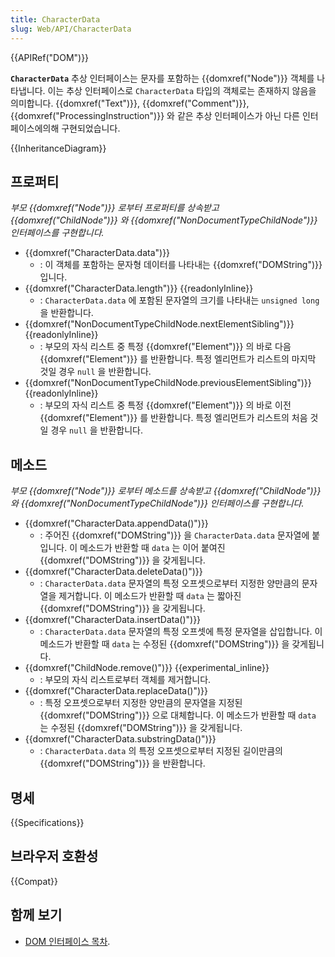 ```yaml
---
title: CharacterData
slug: Web/API/CharacterData
---
```


{{APIRef("DOM")}}

**`CharacterData`** 추상 인터페이스는 문자를 포함하는 {{domxref("Node")}} 객체를 나타냅니다. 이는 추상 인터페이스로 `CharacterData` 타입의 객체로는 존재하지 않음을 의미합니다. {{domxref("Text")}}, {{domxref("Comment")}}, {{domxref("ProcessingInstruction")}} 와 같은 추상 인터페이스가 아닌 다른 인터페이스에의해 구현되었습니다.

{{InheritanceDiagram}}

## 프로퍼티

_부모 {{domxref("Node")}} 로부터 프로퍼티를 상속받고 {{domxref("ChildNode")}} 와 {{domxref("NonDocumentTypeChildNode")}} 인터페이스를 구현합니다._

- {{domxref("CharacterData.data")}}
  - : 이 객체를 포함하는 문자형 데이터를 나타내는 {{domxref("DOMString")}} 입니다.
- {{domxref("CharacterData.length")}} {{readonlyInline}}
  - : `CharacterData.data` 에 포함된 문자열의 크기를 나타내는 `unsigned long` 을 반환합니다.
- {{domxref("NonDocumentTypeChildNode.nextElementSibling")}} {{readonlyInline}}
  - : 부모의 자식 리스트 중 특정 {{domxref("Element")}} 의 바로 다음 {{domxref("Element")}} 를 반환합니다. 특정 엘리먼트가 리스트의 마지막 것일 경우 `null` 을 반환합니다.
- {{domxref("NonDocumentTypeChildNode.previousElementSibling")}} {{readonlyInline}}
  - : 부모의 자식 리스트 중 특정 {{domxref("Element")}} 의 바로 이전 {{domxref("Element")}} 를 반환합니다. 특정 엘리먼트가 리스트의 처음 것일 경우 `null` 을 반환합니다.

## 메소드

_부모 {{domxref("Node")}} 로부터 메소드를 상속받고 {{domxref("ChildNode")}} 와 _{{domxref("NonDocumentTypeChildNode")}}_ 인터페이스를 구현합니다._

- {{domxref("CharacterData.appendData()")}}
  - : 주어진 {{domxref("DOMString")}} 을 `CharacterData.data` 문자열에 붙입니다. 이 메소드가 반환할 때 `data` 는 이어 붙여진 {{domxref("DOMString")}} 을 갖게됩니다.
- {{domxref("CharacterData.deleteData()")}}
  - : `CharacterData.data` 문자열의 특정 오프셋으로부터 지정한 양만큼의 문자열을 제거합니다. 이 메소드가 반환할 때 `data` 는 짧아진 {{domxref("DOMString")}} 을 갖게됩니다.
- {{domxref("CharacterData.insertData()")}}
  - : `CharacterData.data` 문자열의 특정 오프셋에 특정 문자열을 삽입합니다. 이 메소드가 반환할 때 `data` 는 수정된 {{domxref("DOMString")}} 을 갖게됩니다.
- {{domxref("ChildNode.remove()")}} {{experimental_inline}}
  - : 부모의 자식 리스트로부터 객체를 제거합니다.
- {{domxref("CharacterData.replaceData()")}}
  - : 특정 오프셋으로부터 지정한 양만큼의 문자열을 지정된 {{domxref("DOMString")}} 으로 대체합니다. 이 메소드가 반환할 때 `data` 는 수정된 {{domxref("DOMString")}} 을 갖게됩니다.
- {{domxref("CharacterData.substringData()")}}
  - : `CharacterData.data` 의 특정 오프셋으로부터 지정된 길이만큼의 {{domxref("DOMString")}} 을 반환합니다.

## 명세

{{Specifications}}

## 브라우저 호환성

{{Compat}}

## 함께 보기

- [DOM 인터페이스 목차](/ko/docs/DOM/DOM_Reference).
